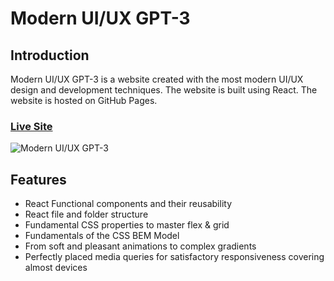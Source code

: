# Modern UI/UX GPT-3

## Introduction

Modern UI/UX GPT-3 is a website created with the most modern UI/UX design and development techniques. The website is built using React. The website is hosted on GitHub Pages.

### [Live Site](https://amv1909.github.io/GPT3_AMV/)

![Modern UI/UX GPT-3](https://i.ibb.co/TR5LW9z/image.png)

## Features

-   React Functional components and their reusability
-   React file and folder structure
-   Fundamental CSS properties to master flex & grid
-   Fundamentals of the CSS BEM Model
-   From soft and pleasant animations to complex gradients
-   Perfectly placed media queries for satisfactory responsiveness covering almost devices
